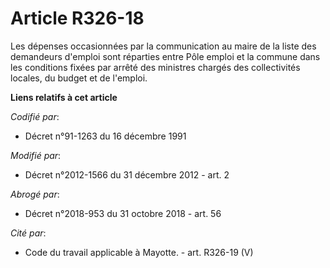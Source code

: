 # Article R326-18

Les  dépenses occasionnées par la communication au maire de la liste des  demandeurs d'emploi sont réparties entre Pôle
emploi et la commune dans  les conditions fixées par arrêté des ministres chargés des collectivités  locales, du budget et de
l'emploi.

**Liens relatifs à cet article**

_Codifié par_:

  - Décret n°91-1263 du 16 décembre 1991

_Modifié par_:

  - Décret n°2012-1566 du 31 décembre 2012 - art. 2

_Abrogé par_:

  - Décret n°2018-953 du 31 octobre 2018 - art. 56

_Cité par_:

  - Code du travail applicable à Mayotte. - art. R326-19 (V)
